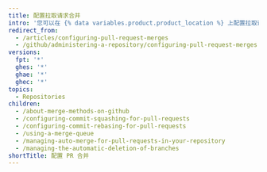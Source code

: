 ```yaml
---
title: 配置拉取请求合并
intro: '您可以在 {% data variables.product.product_location %} 上配置拉取请求合并，以匹配您的工作流程和用于管理 Git 历史记录的首选项。'
redirect_from:
  - /articles/configuring-pull-request-merges
  - /github/administering-a-repository/configuring-pull-request-merges
versions:
  fpt: '*'
  ghes: '*'
  ghae: '*'
  ghec: '*'
topics:
  - Repositories
children:
  - /about-merge-methods-on-github
  - /configuring-commit-squashing-for-pull-requests
  - /configuring-commit-rebasing-for-pull-requests
  - /using-a-merge-queue
  - /managing-auto-merge-for-pull-requests-in-your-repository
  - /managing-the-automatic-deletion-of-branches
shortTitle: 配置 PR 合并
---
```


